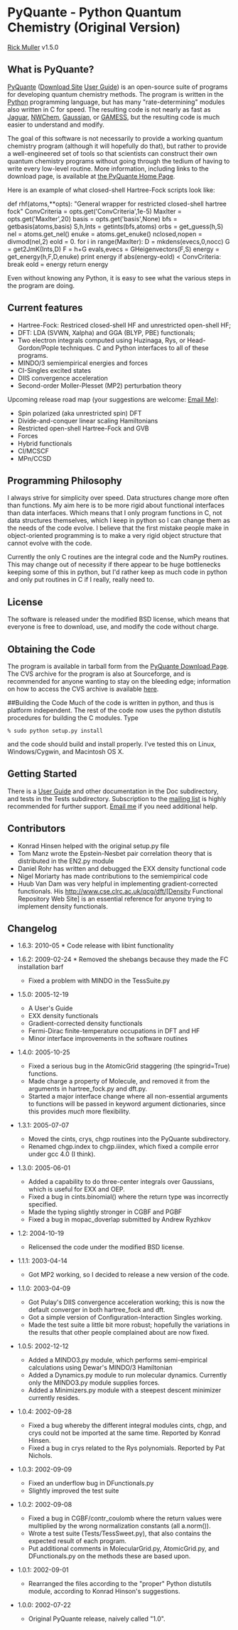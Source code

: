 # PyQuante - Python Quantum Chemistry (Original Version)
[Rick Muller](mailto:rmuller@sandia.gov) v1.5.0

## What is PyQuante?
[PyQuante](http://pyquante.sourceforge.net/) 
([Download Site](http://sourceforge.net/projects/pyquante)
[User Guide](userguide.html)) 
is an open-source suite of programs
for developing quantum chemistry methods. The program is written in
the [Python](http://www.python.org) programming language, but has many
"rate-determining" modules also written in C for speed. The resulting
code is not nearly as fast as
[Jaguar](http://www.schrodinger.com/Products/jaguar.html),
[NWChem](http://www.emsl.pnl.gov/docs/nwchem/nwchem.html),
[Gaussian](http://www.gaussian.com/), or
[GAMESS](http://www.msg.ameslab.gov/GAMESS/GAMESS.html), but the
resulting code is much easier to understand and modify. 

The goal of
this software is not necessarily to provide a working quantum
chemistry program (although it will hopefully do that), but rather to
provide a well-engineered set of tools so that scientists can
construct their own quantum chemistry programs without going through
the tedium of having to write every low-level routine. More
information, including links to the download page, is available at
[the PyQuante Home Page](http://pyquante.sourceforge.net). 

Here is an example of what closed-shell Hartree-Fock scripts look
like:

def rhf(atoms,**opts):
    	"General wrapper for restricted closed-shell hartree fock"
    	ConvCriteria = opts.get('ConvCriteria',1e-5)
    	MaxIter = opts.get('MaxIter',20)
    	basis = opts.get('basis',None)
    	bfs = getbasis(atoms,basis)
    	S,h,Ints = getints(bfs,atoms)
    	orbs = get_guess(h,S)
    	nel = atoms.get_nel()
    	enuke = atoms.get_enuke()
    	nclosed,nopen = divmod(nel,2)
    	eold = 0.
    	for i in range(MaxIter):
        	D = mkdens(evecs,0,nocc)
        	G = get2JmK(Ints,D)
        	F = h+G
        	evals,evecs = GHeigenvectors(F,S)
        	energy = get_energy(h,F,D,enuke)
        	print energy
        	if abs(energy-eold) < ConvCriteria: break
        	eold = energy
    	return energy

Even without knowing any Python, it is easy to see what the various 
steps in the program are doing.

## Current features
- Hartree-Fock: Restriced closed-shell HF and unrestricted open-shell
  HF;
- DFT: LDA (SVWN, Xalpha) and GGA (BLYP, PBE) functionals;
- Two electron integrals computed using Huzinaga, Rys, or
  Head-Gordon/Pople techniques. C and Python interfaces to all of
  these programs.
- MINDO/3 semiempirical energies and forces
- CI-Singles excited states
- DIIS convergence acceleration
- Second-order Moller-Plesset (MP2) perturbation theory

Upcoming release road map (your suggestions are welcome:
[Email Me](mailto:rmuller@sandia.gov)):

- Spin polarized (aka unrestricted spin) DFT
- Divide-and-conquer linear scaling Hamiltonians
- Restricted open-shell Hartree-Fock and GVB 
- Forces
- Hybrid functionals
- CI/MCSCF
- MPn/CCSD


## Programming Philosophy
I always strive for simplicity over speed. Data structures change more
often than functions. My aim here is to be more rigid about functional
interfaces than data interfaces. Which means that I only program
functions in C, not data structures themselves, which I keep in python
so I can change them as the needs of the code evolve. I believe that
the first mistake people make in object-oriented programming is to
make a very rigid object structure that cannot evolve with the code.

Currently the only C routines are the integral code and the NumPy
routines. This may change out of necessity if there appear to be huge
bottlenecks keeping some of this in python, but I'd rather keep as
much code in python and only put routines in C if I really, really
need to.

## License
The software is released under the modified BSD license, which means
that everyone is free to download, use, and modify the code without
charge.

## Obtaining the Code
The program is available in tarball form from the 
[PyQuante Download Page](http://sourceforge.net/projects/pyquante). The CVS archive for the program is also at Sourceforge, and is recommended for anyone wanting to stay on the bleeding edge; information on how to access the CVS archive is available [here](http://sourceforge.net/cvs/?group_id=43213).

##Building the Code 
Much of the code is written in python, and thus is platform
independent. The rest of the code now uses the python distutils
procedures for building the C modules. Type

	% sudo python setup.py install

and the code should build and install properly. I've tested this on
Linux, Windows/Cygwin, and Macintosh OS X.

Getting Started
---------------
There is a [User Guide](userguide.html) and other documentation in
the Doc subdirectory, and tests in the Tests subdirectory.
Subscription to the
[mailing list](http://lists.sourceforge.net/lists/listinfo/pyquante-users) is highly recommended for further support. [Email me](mailto:rmuller@sandia.gov) if you need additional help.

Contributors
------------
- Konrad Hinsen helped with the original setup.py file
- Tom Manz wrote the Epstein-Nesbet pair correlation theory that is 
  distributed in the EN2.py module
- Daniel Rohr has written and debugged the EXX density functional
  code
- Nigel Moriarty has made contributions to the semiempirical code
- Huub Van Dam was very helpful in implementing gradient-corrected 
  functionals. His http://www.cse.clrc.ac.uk/qcg/dft/[Density
  Functional Repository Web Site] is an essential reference for anyone 
  trying to implement density functionals. 

## Changelog
- 1.6.3: 2010-05
        * Code release with libint functionality

- 1.6.2: 2009-02-24
        * Removed the shebangs because they made the FC installation
	barf
	* Fixed a problem with MINDO in the TessSuite.py

- 1.5.0: 2005-12-19
	* A User's Guide
	* EXX density functionals
	* Gradient-corrected density functionals
	* Fermi-Dirac finite-temperature occupations in DFT and HF
	* Minor interface improvements in the software routines

- 1.4.0: 2005-10-25
	* Fixed a serious bug in the AtomicGrid staggering (the spingrid=True)
  		functions.
	* Made charge a property of Molecule, and removed it from the
  		arguments in hartree_fock.py and dft.py.
	* Started a major interface change where all non-essential
  		arguments to functions will be passed in keyword argument
  		dictionaries, since this provides *much* more flexibility.

- 1.3.1: 2005-07-07
	* Moved the cints, crys, chgp routines into the PyQuante subdirectory.
	* Renamed chgp.index to chgp.iiindex, which fixed a compile error under
  		gcc 4.0 (I think).

- 1.3.0: 2005-06-01
	* Added a capability to do three-center integrals over Gaussians,
  		which is useful for EXX and OEP.
	* Fixed a bug in cints.binomial() where the return type
  		was incorrectly specified.
	* Made the typing slightly stronger in CGBF and PGBF
	* Fixed a bug in mopac_doverlap submitted by Andrew Ryzhkov

- 1.2: 2004-10-19
	* Relicensed the code under the modified BSD license.

- 1.1.1: 2003-04-14
	* Got MP2 working, so I decided to release a new version of the code.

- 1.1.0: 2003-04-09
	* Got Pulay's DIIS convergence acceleration working; this is now the
  		default converger in both hartree_fock and dft.
	* Got a simple version of Configuration-Interaction Singles working.
	* Made the test suite a little bit more robust; hopefully the
  		variations in the results that other people complained about are
		now fixed.

- 1.0.5: 2002-12-12
	* Added a MINDO3.py module, which performs semi-empirical calculations
  		using Dewar's MINDO/3 Hamiltonian
	* Added a Dynamics.py module to run molecular dynamics. Currently
  		only the MINDO3.py module supplies forces.
	* Added a Minimizers.py module with a steepest descent minimizer
  		currently resides. 

- 1.0.4: 2002-09-28
	* Fixed a bug whereby the different integral modules cints, chgp, and
  		crys could not be imported at the same time. Reported by Konrad
		Hinsen.
	* Fixed a bug in crys related to the Rys polynomials. Reported by 
		Pat Nichols.

- 1.0.3: 2002-09-09
	* Fixed an underflow bug in DFunctionals.py
	* Slightly improved the test suite

- 1.0.2:	2002-09-08
	* Fixed a bug in CGBF/contr_coulomb where the return values were
  		multiplied by the wrong normalization constants (all a.norm()).
	* Wrote a test suite (Tests/TessSweet.py), that also contains the
  		expected result of each program.
	* Put additional comments in MolecularGrid.py, AtomicGrid.py, and
  		DFunctionals.py on the methods these are based upon.

- 1.0.1: 2002-09-01
	* Rearranged the files according to the "proper" Python distutils
  		module, according to Konrad Hinson's suggestions.

- 1.0.0: 2002-07-22
	* Original PyQuante release, naively called "1.0".
